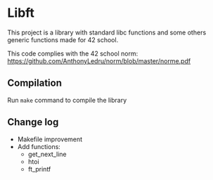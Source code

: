 # Libft
This project is a library with standard libc functions and some others generic functions made for 42 school.

This code complies with the 42 school norm: https://github.com/AnthonyLedru/norm/blob/master/norme.pdf

## Compilation
Run `make` command to compile the library

## Change log
- Makefile improvement
- Add functions:
  - get_next_line
  - htoi
  - ft_printf
